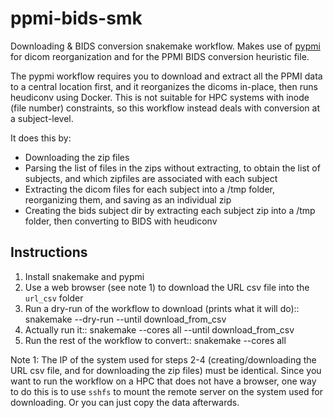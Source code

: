# ppmi-bids-smk

Downloading & BIDS conversion snakemake workflow. Makes use of 
[pypmi](https://github.com/rmarkello/pypmi) for dicom reorganization 
and for the PPMI BIDS conversion heuristic file. 

The pypmi workflow requires you to download and extract all the PPMI data
to a central location first, and it reorganizes the dicoms in-place, then 
runs heudiconv using Docker. This is not suitable for HPC systems with
inode (file number) constraints, so this workflow instead deals with 
conversion at a subject-level. 

It does this by:
 - Downloading the zip files
 - Parsing the list of files in the zips without extracting, to
  obtain the list of subjects, and which zipfiles are associated with 
  each subject
 - Extracting the dicom files for each subject into a /tmp folder,
   reorganizing them, and saving as an individual zip
 - Creating the bids subject dir by extracting each subject zip 
  into a /tmp folder, then converting to BIDS with heudiconv
   
## Instructions

 1. Install snakemake and pypmi 
 2. Use a web browser (see note 1) to download the URL csv file into 
   the `url_csv` folder
 3. Run a dry-run of the workflow to download (prints what it will do)::
    snakemake --dry-run --until download_from_csv
 4. Actually run it::
    snakemake --cores all --until download_from_csv
 5. Run the rest of the workflow to convert::
    snakemake --cores all


 Note 1: The IP of the system used for steps 2-4 (creating/downloading the URL csv file, 
  and for downloading the zip files) must be identical. 
  Since you want to run the workflow on a HPC that does not have a browser, one way to 
  do this is to use `sshfs` to mount the remote server on the system used for downloading.
  Or you can just copy the data afterwards. 
